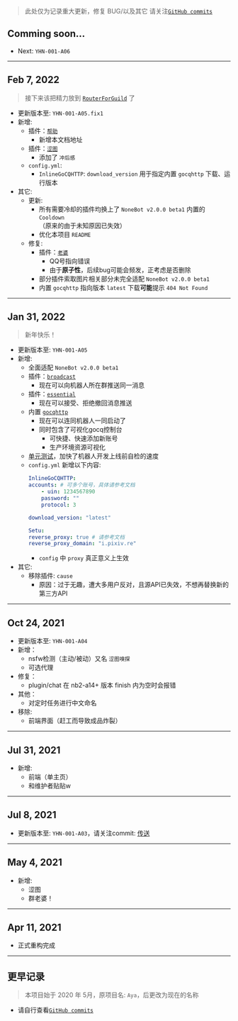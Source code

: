 > 此处仅为记录重大更新，修复 BUG/以及其它 请关注[`GitHub commits`](https://github.com/Kyomotoi/ATRI/commits/main)

## Comming soon...
- Next: `YHN-001-A06`

---

## Feb 7, 2022

> 接下来该把精力放到 [`RouterForGuild`](https://github.com/Kyomotoi/RouterForGuild) 了

- 更新版本至: `YHN-001-A05.fix1`
- 新增:
    - 插件：[`帮助`](user/plugin-help.md)
        - 新增本文档地址
    - 插件：[`涩图`](user/plugin-setu.md)
        - 添加了 `冲后感`
    - `config.yml`:
        - `InlineGoCQHTTP`: `download_version` 用于指定内置 `gocqhttp` 下载、运行版本
- 其它:
    - 更新:
        - 所有需要冷却的插件均换上了 `NoneBot v2.0.0 beta1` 内置的 `Cooldown`<br>（原来的由于未知原因已失效）
        - 优化本项目 `README`
    - 修复:
        - 插件：[`老婆`](user/plugin-wife.md)
            - QQ号指向错误
            - 由于**原子性**，后续bug可能会频发，正考虑是否删除
        - 部分插件索取图片相关部分未完全适配 `NoneBot v2.0.0 beta1`
        - 内置 `gocqhttp` 指向版本 `latest` 下载**可能**提示 `404 Not Found`

---

## Jan 31, 2022

> 新年快乐！

- 更新版本至: `YHN-001-A05`
- 新增:
    - 全面适配 `NoneBot v2.0.0 beta1`
    - 插件：[`broadcast`](user/plugin-broadcast.md)
        - 现在可以向机器人所在群推送同一消息
    - 插件：[`essential`](user/plugin-essential.md)
        - 现在可以接受、拒绝撤回消息推送
    - 内置 [`gocqhttp`](https://github.com/mnixry/nonebot-plugin-gocqhttp)
        - 现在可以连同机器人一同启动了
        - 同时包含了可视化gocq控制台
            - 可快捷、快速添加新账号
            - 生产环境资源可视化
    - [单元测试](/test)，加快了机器人开发上线前自检的速度
    - `config.yml` 新增以下内容:
        ```yaml
        InlineGoCQHTTP:
        accounts: # 可多个账号，具体请参考文档
            - uin: 1234567890
            password: ""
            protocol: 3
        
        download_version: "latest"

        Setu:
        reverse_proxy: true # 请参考文档
        reverse_proxy_domain: "i.pixiv.re"
        ```
        - `config` 中 `proxy` 真正意义上生效
- 其它:
    - 移除插件: `cause`
        - 原因：过于无趣，遭大多用户反对，且源API已失效，不想再替换新的第三方API

---

## Oct 24, 2021

- 更新版本至: `YHN-001-A04`
- 新增：
    - nsfw检测（主动/被动）又名 `涩图嗅探`
    - 可选代理
- 修复：
    - plugin/chat 在 nb2-a14+ 版本 finish 内为空时会报错
- 其他：
    - 对定时任务进行中文命名
- 移除:
    - 前端界面（赶工而导致成品炸裂）

---

## Jul 31, 2021

- 新增:
    - 前端（单主页）
    - 和维护者贴贴w

---

## Jul 8, 2021

-  更新版本至: `YHN-001-A03`，请关注commit: [传送](https://github.com/Kyomotoi/ATRI/commit/be2747e4d4b820ca0f1f988d3b77a628da26fe7b)

---

## May 4, 2021

- 新增:
    - 涩图
    - 群老婆！

---

## Apr 11, 2021

- 正式重构完成

---

## 更早记录

> 本项目始于 2020 年 5月，原项目名: `Aya`，后更改为现在的名称

- 请自行查看[`GitHub commits`](https://github.com/Kyomotoi/ATRI/commits/main)
